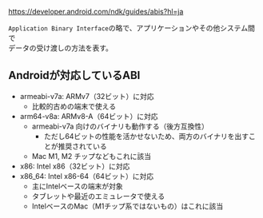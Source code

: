 https://developer.android.com/ndk/guides/abis?hl=ja

`Application Binary Interface`の略で、アプリケーションやその他システム間で  
データの受け渡しの方法を表す。

## Androidが対応しているABI
* armeabi-v7a: ARMv7（32ビット）に対応
	- 比較的古めの端末で使える
* arm64-v8a: ARMv8-A（64ビット）に対応
	- armeabi-v7a 向けのバイナリも動作する（後方互換性）
		- ただし64ビットの性能を活かせないため、両方のバイナリを出すことが推奨されている
	- Mac M1, M2 チップなどもこれに該当
* x86: Intel x86（32ビット）に対応
* x86_64: Intel x86-64（64ビット）に対応
	- 主にIntelベースの端末が対象
	- タブレットや最近のエミュレータで使える
	- IntelベースのMac（M1チップ系ではないもの）はこれに該当